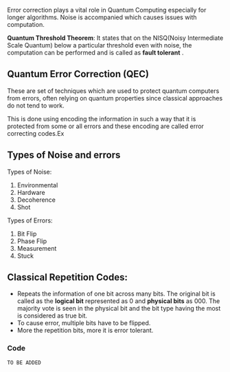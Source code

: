 Error correction plays a vital role in Quantum Computing especially for longer algorithms. Noise is accompanied which causes issues with computation.

**Quantum Threshold Theorem**: It states that on the NISQ(Noisy Intermediate Scale Quantum) below a particular threshold even with noise, the computation can be performed and is called as **fault tolerant** .

## Quantum Error Correction (QEC)
These are set of techniques which are used to protect quantum computers from errors, often relying on quantum properties since classical approaches do not tend to work. 

This is done using encoding the information in such a way that it is protected from some or all errors and these encoding are called error correcting codes.Ex

## Types of Noise and errors
Types of Noise:
1. Environmental
2. Hardware
3. Decoherence
4. Shot

Types of Errors:
1. Bit Flip
2. Phase Flip
3. Measurement 
4. Stuck

## Classical Repetition Codes:
   - Repeats the information of one bit across many bits. The original bit is called as the **logical bit** represented as $\text{\={0}}$ and **physical bits** as $000$. The majority vote is seen in the physical bit and the bit type having the most is considered as true bit. 
   - To cause error, multiple bits have to be flipped.
   - More the repetition bits, more it is error tolerant.  

### Code

```python
TO BE ADDED
```